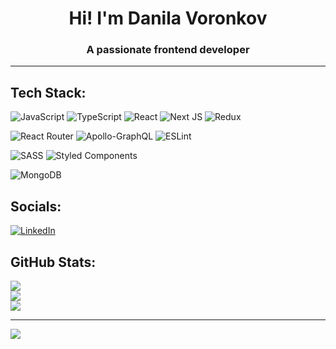 <h1 align="center">Hi! I'm Danila Voronkov</h1>
<h3 align="center">A passionate frontend developer</h3>

---
## Tech Stack:
![JavaScript](https://img.shields.io/badge/javascript-%23323330.svg?style=for-the-badge&logo=javascript&logoColor=%23F7DF1E) ![TypeScript](https://img.shields.io/badge/typescript-%23007ACC.svg?style=for-the-badge&logo=typescript&logoColor=white) ![React](https://img.shields.io/badge/react-%2320232a.svg?style=for-the-badge&logo=react&logoColor=%2361DAFB) ![Next JS](https://img.shields.io/badge/Next-black?style=for-the-badge&logo=next.js&logoColor=white) ![Redux](https://img.shields.io/badge/redux-%23593d88.svg?style=for-the-badge&logo=redux&logoColor=white)

![React Router](https://img.shields.io/badge/React_Router-CA4245?style=for-the-badge&logo=react-router&logoColor=white) ![Apollo-GraphQL](https://img.shields.io/badge/-ApolloGraphQL-311C87?style=for-the-badge&logo=apollo-graphql) ![ESLint](https://img.shields.io/badge/ESLint-4B3263?style=for-the-badge&logo=eslint&logoColor=white)

![SASS](https://img.shields.io/badge/SASS-hotpink.svg?style=for-the-badge&logo=SASS&logoColor=white) ![Styled Components](https://img.shields.io/badge/styled--components-DB7093?style=for-the-badge&logo=styled-components&logoColor=white) 

![MongoDB](https://img.shields.io/badge/MongoDB-%234ea94b.svg?style=for-the-badge&logo=mongodb&logoColor=white)

## Socials:
[![LinkedIn](https://img.shields.io/badge/LinkedIn-%230077B5.svg?logo=linkedin&logoColor=white)](https://linkedin.com/in/dapzer)

## GitHub Stats:
![](https://github-readme-stats.vercel.app/api?username=dapzer&theme=dark&hide_border=false&include_all_commits=false&count_private=false)<br/>
![](https://github-readme-streak-stats.herokuapp.com/?user=dapzer&theme=dark&hide_border=false)<br/>
![](https://github-readme-stats.vercel.app/api/top-langs/?username=dapzer&theme=dark&hide_border=false&include_all_commits=false&count_private=false&layout=compact)

---
[![](https://visitcount.itsvg.in/api?id=dapzer&icon=0&color=12)](https://visitcount.itsvg.in)

